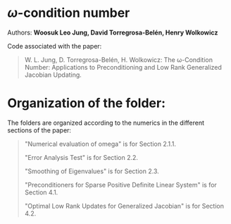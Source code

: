 # $\omega$-condition number
Authors: **Woosuk Leo Jung, David Torregrosa-Belén, Henry Wolkowicz**

Code associated with the paper:

> W. L. Jung, D. Torregrosa-Belén, H. Wolkowicz: The ω-Condition Number: Applications to Preconditioning and Low Rank Generalized Jacobian Updating.
> 

# Organization of the folder:

The folders are organized according to the numerics in the different sections of the paper:

>  "Numerical evaluation of omega" is for Section 2.1.1.
>
>  "Error Analysis Test" is for Section 2.2.
> 
>  "Smoothing of Eigenvalues" is for Section 2.3.
>
> "Preconditioners for Sparse Positive Definite Linear System" is for Section 4.1.
> 
> "Optimal Low Rank Updates for Generalized Jacobian" is for Section 4.2.
